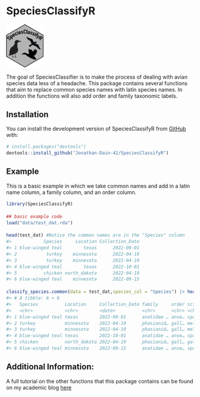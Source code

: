 
<!-- README.md is generated from README.Rmd. Please edit that file -->

# SpeciesClassifyR

<!-- badges: start -->
<!-- badges: end -->

<img src="Development_Speccies_Class/Untitled-1.png" width="100" />

The goal of SpeciesClassifier is to make the process of dealing with
avian species data less of a headache. This package contains several
functions that aim to replace common species names with latin species
names. In addition the functions will also add order and family
taxonomic labels.

## Installation

You can install the development version of SpeciesClassifyR from
[GitHub](https://github.com/) with:

``` r
# install.packages("devtools")
devtools::install_github("Jonathan-Dain-42/SpeciesClassifyR")
```

## Example

This is a basic example in which we take common names and add in a latin
name column, a family column, and an order column.

``` r
library(SpeciesClassifyR)

## basic example code
load("data/test_dat.rda")

head(test_dat) #Notice the common names are in the "Species" column
#>            Species     Location Collection_Date
#> 1 blue-winged teal        texas      2022-09-01
#> 2           turkey    minnesota      2022-04-19
#> 3           turkey    minnesota      2022-04-19
#> 4 blue-winged teal        texas      2022-10-01
#> 5          chicken north_dakota      2022-04-19
#> 6 blue-winged teal    minnesota      2022-09-15

classify_species.common(data = test_dat,species_col = "Species") |> head()
#> # A tibble: 6 × 6
#>   Species          Location     Collection_Date family     order scientific.name
#>   <chr>            <chr>        <date>          <chr>      <chr> <chr>          
#> 1 blue-winged teal texas        2022-09-01      anatidae … anse… spatula discors
#> 2 turkey           minnesota    2022-04-19      phasianid… gall… meleagris gall…
#> 3 turkey           minnesota    2022-04-19      phasianid… gall… meleagris gall…
#> 4 blue-winged teal texas        2022-10-01      anatidae … anse… spatula discors
#> 5 chicken          north_dakota 2022-04-19      phasianid… gall… gallus gallus  
#> 6 blue-winged teal minnesota    2022-09-15      anatidae … anse… spatula discors
```

## Additional Information:

A full tutorial on the other functions that this package contains can be
found on my academic blog [here]()
